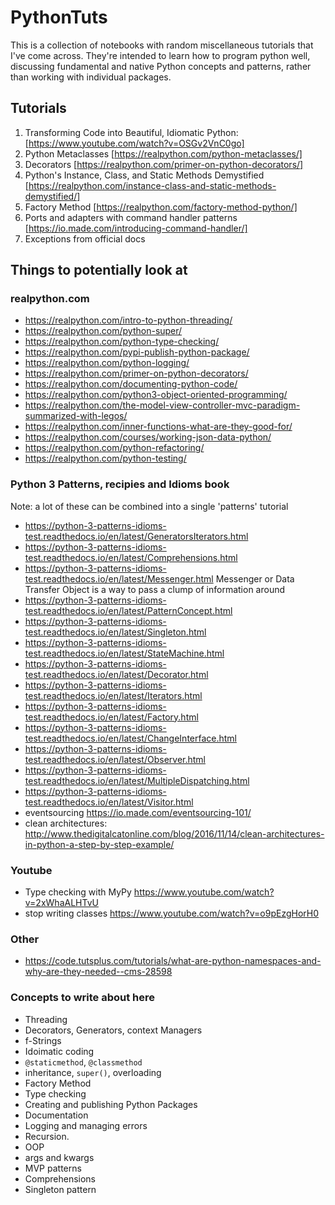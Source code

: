 # PythonTuts

This is a collection of notebooks with random miscellaneous tutorials that I've come across. They're intended to learn how to program python well, discussing fundamental and native Python concepts and patterns, rather than working with individual packages.

## Tutorials
1. Transforming Code into Beautiful, Idiomatic Python: [https://www.youtube.com/watch?v=OSGv2VnC0go]
2. Python Metaclasses [https://realpython.com/python-metaclasses/]
3. Decorators [https://realpython.com/primer-on-python-decorators/]
4. Python's Instance, Class, and Static Methods Demystified [https://realpython.com/instance-class-and-static-methods-demystified/]
5. Factory Method [https://realpython.com/factory-method-python/]
6. Ports and adapters with command handler patterns [https://io.made.com/introducing-command-handler/]
7. Exceptions from official docs

## Things to potentially look at
### realpython.com
* https://realpython.com/intro-to-python-threading/
* https://realpython.com/python-super/
* https://realpython.com/python-type-checking/
* https://realpython.com/pypi-publish-python-package/
* https://realpython.com/python-logging/
* https://realpython.com/primer-on-python-decorators/
* https://realpython.com/documenting-python-code/
* https://realpython.com/python3-object-oriented-programming/
* https://realpython.com/the-model-view-controller-mvc-paradigm-summarized-with-legos/
* https://realpython.com/inner-functions-what-are-they-good-for/
* https://realpython.com/courses/working-json-data-python/
* https://realpython.com/python-refactoring/
* https://realpython.com/python-testing/

### Python 3 Patterns, recipies and Idioms book
Note: a lot of these can be combined into a single 'patterns' tutorial
* https://python-3-patterns-idioms-test.readthedocs.io/en/latest/GeneratorsIterators.html
* https://python-3-patterns-idioms-test.readthedocs.io/en/latest/Comprehensions.html
* https://python-3-patterns-idioms-test.readthedocs.io/en/latest/Messenger.html Messenger or Data Transfer Object is a way to pass a clump of information around
* https://python-3-patterns-idioms-test.readthedocs.io/en/latest/PatternConcept.html
* https://python-3-patterns-idioms-test.readthedocs.io/en/latest/Singleton.html
* https://python-3-patterns-idioms-test.readthedocs.io/en/latest/StateMachine.html
* https://python-3-patterns-idioms-test.readthedocs.io/en/latest/Decorator.html
* https://python-3-patterns-idioms-test.readthedocs.io/en/latest/Iterators.html
* https://python-3-patterns-idioms-test.readthedocs.io/en/latest/Factory.html
* https://python-3-patterns-idioms-test.readthedocs.io/en/latest/ChangeInterface.html
* https://python-3-patterns-idioms-test.readthedocs.io/en/latest/Observer.html
* https://python-3-patterns-idioms-test.readthedocs.io/en/latest/MultipleDispatching.html
* https://python-3-patterns-idioms-test.readthedocs.io/en/latest/Visitor.html
* eventsourcing https://io.made.com/eventsourcing-101/
* clean architectures: http://www.thedigitalcatonline.com/blog/2016/11/14/clean-architectures-in-python-a-step-by-step-example/

### Youtube
* Type checking with MyPy https://www.youtube.com/watch?v=2xWhaALHTvU
* stop writing classes https://www.youtube.com/watch?v=o9pEzgHorH0

### Other
* https://code.tutsplus.com/tutorials/what-are-python-namespaces-and-why-are-they-needed--cms-28598

### Concepts to write about here
* Threading
* Decorators, Generators, context Managers
* f-Strings
* Idoimatic coding
* `@staticmethod`, `@classmethod`
* inheritance, `super()`, overloading
* Factory Method
* Type checking
* Creating and publishing Python Packages
* Documentation
* Logging and managing errors
* Recursion.
* OOP
* args and kwargs
* MVP patterns
* Comprehensions
* Singleton pattern
